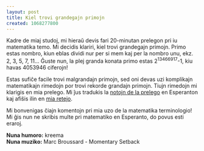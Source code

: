 ```yaml
---
layout: post
title: Kiel trovi grandegajn primojn
created: 1068277800
---
```

Kadre de miaj studoj, mi hieraŭ devis fari 20-minutan prelegon pri iu matematika temo.  Mi decidis klariri, kiel trovi grandegajn primojn.  Primo estas nombro, kiun eblas dividi nur per si mem kaj per la nombro unu, ekz. 2, 3, 5, 7, 11... Ĝuste nun, la plej granda konata primo estas 2<sup>13466917</sup>-1, kiu havas 4053946 ciferojn!

Estas sufiĉe facile trovi malgrandajn primojn, sed oni devas uzi komplikajn matematikajn rimedojn por trovi rekorde grandajn primojn.  Tiujn rimedojn mi klarigis en mia prelego.  Mi ĵus tradukis la [notojn de la prelego](/files/bigprimes-eo.pdf) en Esperanton kaj afiŝis ilin en [mia retejo](/sxatokupoj/#matematiko).

Mi bonvenigas ĉiajn komentojn pri mia uzo de la matematika terminologio!  Mi ĝis nun ne skribis multe pri matematiko en Esperanto, do povus esti eraroj.

**Nuna humoro:** kreema  
**Nuna muziko:** Marc Broussard - Momentary Setback
